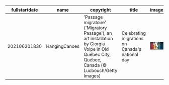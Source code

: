 |fullstartdate|name|copyright|title|image|
|--|--|--|--|--|
202106301830|HangingCanoes|'Passage migratoire' ('Migratory Passage'), an art installation by Giorgia Volpe in Old Québec City, Québec, Canada (© Lucbouch/Getty Images)|Celebrating migrations on Canada's national day|![](/en-IN/2021/07/202106301830HangingCanoes.jpg)|
